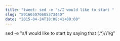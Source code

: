 ```yaml
---
title: "tweet: sed -e 's/I would like to start "
slug: "591665076685373440"
date: "2015-04-24T18:08:41+00:00"
---
```

sed -e "s/I would like to start by saying that \(.*\)/\1/g"